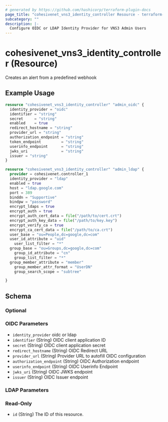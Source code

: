 ```yaml
---
# generated by https://github.com/hashicorp/terraform-plugin-docs
page_title: "cohesivenet_vns3_identity_controller Resource - terraform-provider-cohesivenet"
subcategory: ""
description: |-
  Configure OIDC or LDAP Identity Provider for VNS3 Admin Users
---
```


# cohesivenet_vns3_identity_controller (Resource)

Creates an alert from a predefined webhook

## Example Usage

```terraform
resource "cohesivenet_vns3_identity_controller" "admin_oidc" {
  identity_provider = "oidc"
  identifier = "string"
  secret     = "string"
  enabled    = true
  redirect_hostname = "string"
  provider_url = "string"
  authorization_endpoint = "string"
  token_endpoint         = "string"
  userinfo_endpoint      = "string"
  jwks_uri               = "string"
  issuer = "string"
}
```
```terraform
resource "cohesivenet_vns3_identity_controller" "admin_ldap" {
  provider = cohesivenet.controller_1
  identity_provider = "ldap"
  enabled = true
  host = "ldap.google.com"
  port = 389
  binddn = "Supportive"
  bindpw = "password"
  encrypt_ldaps = true
  encrypt_auth = true
  encrypt_auth_cert_data = file("/path/to/cert.crt")
  encrypt_auth_key_data = file("/path/to/key.key")
  encrypt_verify_ca = true
  encrypt_ca_cert_data = file("/path/to/ca.crt")
  user_base = "ou=People,dc=google,dc=com"
  user_id_attribute = "uid"
	user_list_filter = "*"
  group_base = "ou=Groups,dc=google,dc=com"
	group_id_attribute = "cn"
	group_list_filter = "*"
  group_member_attribute = "member"
	group_member_attr_format = "UserDN"
	group_search_scope = "subtree"

}
```

<!-- schema generated by tfplugindocs -->
## Schema

### Optional

### OIDC Parameters

- `identity_provider` oidc or ldap
- `identifier` (String) OIDC client application ID
- `secret` (String) OIDC client application secret 
- `redirect_hostname` (String) OIDC Redirect URL
- `provider_url` (String) Provider URL to autofill OIDC configuration
- `authorization_endpoint` (String) OIDC Authorization endpoint
- `userinfo_endpoint` (String) OIDC Userinfo Endpoint
- `jwks_uri` (String) OIDC JWKS endpoint
- `issuer` (String) OIDC Issuer endpoint

### LDAP Parameters

### Read-Only

- `id` (String) The ID of this resource.

